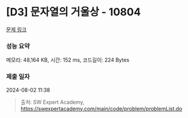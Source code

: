 # [D3] 문자열의 거울상 - 10804 

[문제 링크](https://swexpertacademy.com/main/code/problem/problemDetail.do?contestProbId=AXTC0x16D8EDFASe) 

### 성능 요약

메모리: 48,164 KB, 시간: 152 ms, 코드길이: 224 Bytes

### 제출 일자

2024-08-02 11:38



> 출처: SW Expert Academy, https://swexpertacademy.com/main/code/problem/problemList.do